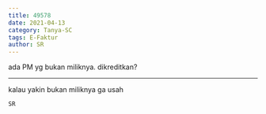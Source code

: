 ```yaml
---
title: 49578
date: 2021-04-13
category: Tanya-SC
tags: E-Faktur
author: SR
---
```


ada PM yg bukan miliknya. dikreditkan?

---

kalau yakin bukan miliknya ga usah

`SR`
